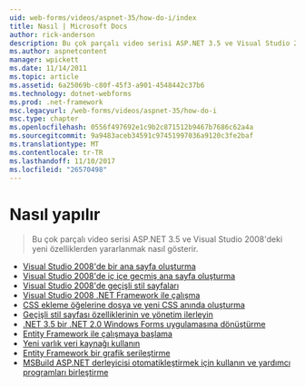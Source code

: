 ```yaml
---
uid: web-forms/videos/aspnet-35/how-do-i/index
title: Nasıl | Microsoft Docs
author: rick-anderson
description: Bu çok parçalı video serisi ASP.NET 3.5 ve Visual Studio 2008'deki yeni özelliklerden yararlanmak nasıl gösterir.
ms.author: aspnetcontent
manager: wpickett
ms.date: 11/14/2011
ms.topic: article
ms.assetid: 6a25069b-c80f-45f3-a901-4548442c37b6
ms.technology: dotnet-webforms
ms.prod: .net-framework
msc.legacyurl: /web-forms/videos/aspnet-35/how-do-i
msc.type: chapter
ms.openlocfilehash: 0556f497692e1c9b2c871512b9467b7686c62a4a
ms.sourcegitcommit: 9a9483aceb34591c97451997036a9120c3fe2baf
ms.translationtype: MT
ms.contentlocale: tr-TR
ms.lasthandoff: 11/10/2017
ms.locfileid: "26570498"
---
```

<a name="how-do-i"></a>Nasıl yapılır
====================
> Bu çok parçalı video serisi ASP.NET 3.5 ve Visual Studio 2008'deki yeni özelliklerden yararlanmak nasıl gösterir.


- [Visual Studio 2008'de bir ana sayfa oluşturma](how-do-i-create-a-master-page-in-visual-studio-2008.md)
- [Visual Studio 2008'de iç içe geçmiş ana sayfa oluşturma](how-do-i-create-nested-master-page-in-visual-studio-2008.md)
- [Visual Studio 2008'de geçişli stil sayfaları](how-do-i-cascading-style-sheets-in-visual-studio-2008.md)
- [Visual Studio 2008 .NET Framework ile çalışma](how-do-i-working-with-visual-studio-2008-net-framework.md)
- [CSS ekleme öğelerine dosya ve yeni CSS anında oluşturma](how-do-i-adding-elements-to-a-css-file-and-create-new-css-on-the-fly.md)
- [Geçişli stil sayfası özelliklerinin ve yönetim ilerleyin](how-do-i-advance-cascading-style-sheet-features-and-management.md)
- [.NET 3.5 bir .NET 2.0 Windows Forms uygulamasına dönüştürme](how-do-i-converting-a-net-20-windows-forms-application-to-net-35.md)
- [Entity Framework ile çalışmaya başlama](how-do-i-get-started-with-the-entity-framework.md)
- [Yeni varlık veri kaynağı kullanın](how-do-i-use-the-new-entity-data-source.md)
- [Entity Framework bir grafik serileştirme](how-do-i-serialize-a-graph-with-the-entity-framework.md)
- [MSBuild ASP.NET derleyicisi otomatikleştirmek için kullanın ve yardımcı programları birleştirme](how-do-i-use-msbuild-to-automate-the-aspnet-compiler-and-merge-utilities.md)
